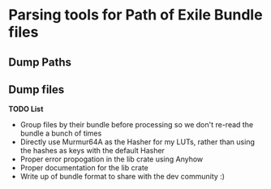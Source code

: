 # Parsing tools for Path of Exile Bundle files

## Dump Paths

## Dump files

**TODO List**
- Group files by their bundle before processing so we don't re-read the bundle a bunch of times
- Directly use Murmur64A as the Hasher for my LUTs, rather than using the hashes as keys with the default Hasher
- Proper error propogation in the lib crate using Anyhow
- Proper documentation for the lib crate
- Write up of bundle format to share with the dev community :)
